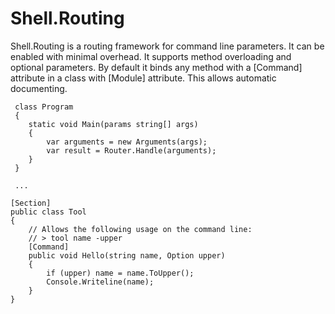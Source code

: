 # Shell.Routing
Shell.Routing is a routing framework for command line parameters. It can be enabled with minimal overhead.
It supports method overloading and optional parameters. 
By default it binds any method with a [Command] attribute in a class with [Module] attribute.
This allows automatic documenting.

```
 class Program
 {
    static void Main(params string[] args)
    {
        var arguments = new Arguments(args);
        var result = Router.Handle(arguments);
    }  
 }

 ...

[Section]
public class Tool
{
    // Allows the following usage on the command line:
    // > tool name -upper
    [Command]
    public void Hello(string name, Option upper)
    {
        if (upper) name = name.ToUpper();
        Console.Writeline(name);
    }
}
```
